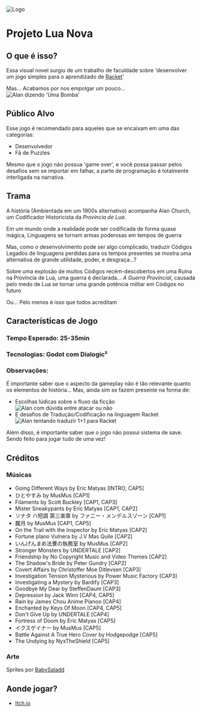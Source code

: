 ![Logo](https://i.imgur.com/54d0LKQ.png)
# Projeto Lua Nova
## O que é isso?
Essa visual novel surgiu de um trabalho de faculdade sobre 'desenvolver um jogo simples para o aprendizado de [Racket](https://racket-lang.org/)'

Mas... Acabamos por nos empolgar um pouco...
![Alan dizendo 'Uma Bomba'](https://i.imgur.com/6V5P2ym.png)

## Público Alvo
Esse jogo é recomendado para aqueles que se encaixam em uma das categorias:
 - Desenvolvedor
 - Fã de Puzzles

Mesmo que o jogo não possua 'game over', e você possa passar pelos desafios sem se importar em falhar, a parte de programação é totalmente interligada na narrativa.


## Trama
A história (Ambientada em um 1900s alternativo) acompanha Alan Church, um Codificador Historicista da *Província de Lua*.

Em um mundo onde a realidade pode ser codificada de forma quase mágica, Linguagens se tornam armas poderosas em tempos de guerra

Mas, como o desenvolvimento pode ser algo complicado, traduzir Códigos Legados de linguagens perdidas para os tempos presentes se mostra uma alternativa de grande utilidade, poder, e desgraça...?

Sobre uma explosão de muitos Códigos recém-descobertos em uma Ruína na Província de Lua, uma guerra é declarada... *A Guerra Provincial*, causada pelo medo de Lua se tornar uma grande potência militar em Códigos no futuro

Ou... Pelo menos é isso que todos acreditam

## Características de Jogo
### Tempo Esperado: 25-35min
### Tecnologias: Godot com Dialogic²
### Observações:
É importante saber que o aspecto da gameplay não é tão relevante quanto os elementos de história... Mas, ainda sim se fazem presente na forma de:
 - Escolhas lúdicas sobre o fluxo da ficção
  ![Alan com dúvida entre atacar ou não](https://i.imgur.com/fXGAwDN.png)
 - E desafios de Tradução/Codificação na linguagem Racket
  ![Alan tentando traduzir 1+1 para Racket](https://i.imgur.com/poOJFQJ.png)

Além disso, é importante saber que o jogo não possui sistema de save. Sendo feito para jogar tudo de uma vez!


## Créditos
### Músicas
- Going Different Ways by Eric Matyas	[INTRO, CAP5]
- ひとやすみ by MusMus	[CAP1]
- Filaments by Scott Buckley	[CAP1, CAP3]
- Mister Sneakypants by Eric Matyas	[CAP1, CAP2]
- ソナタ ハ短調 第三楽章 by ファニー・メンデルスゾーン	[CAP1]
- 朧月 by MusMus	[CAP1, CAP5]
- On the Trail with the Inspector by Eric Matyas	[CAP2]
- Fortune plano Vulnera by J.V Mas Quile	[CAP2]
- いんげんまめ法曹の執務室 by MusMus	[CAP2]
- Stronger Monsters by UNDERTALE [CAP2]
- Friendship by No Copyright Music and Video Themes	[CAP2]
- The Shadow's Bride by Peter Gundry	[CAP2]
- Covert Affairs by Christoffer Moe Ditlevsen	[CAP3]
- Investigation Tension Mysterious by Power Music Factory	[CAP3]
- Investigating a Mystery by Bardify	[CAP3]
- Goodbye My Dear by SteffenDaum	[CAP3]
- Depression by Jack Winn	[CAP4, CAP5]
- Rain by James Chou Anime Pianoo	[CAP4]
- Enchanted by Keys Of Moon	[CAP4, CAP5]
- Don't Give Up by UNDERTALE	[CAP4]
- Fortress of Doom by Eric Matyas	[CAP5]
- イクスゲイナー by MusMus	[CAP5]
- Battle Against A True Hero Cover by Hodgepodge	[CAP5]
- The Undying by NyxTheShield	[CAP5]
### Arte
Sprites por [BabySaladd](https\://picrew.me/en/image_maker/718575)

## Aonde jogar?
 - [Itch.io](https://semperfabula-studio.itch.io/projeto-lua-nova)
